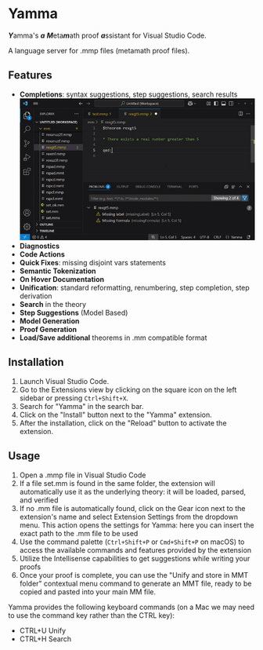 # Yamma

***Y***amma's ***a*** ***M***eta***m***ath proof ***a***ssistant for Visual Studio Code.

A language server for .mmp files (metamath proof files).

## Features

- **Completions**: syntax suggestions, step suggestions, search results
![Syntax Suggestions](images/rexgt5.mmp.gif)
- **Diagnostics**
- **Code Actions**
- **Quick Fixes**: missing disjoint vars statements
- **Semantic Tokenization**
- **On Hover Documentation**
- **Unification**: standard reformatting, renumbering, step completion, step derivation
- **Search** in the theory
- **Step Suggestions** (Model Based)
- **Model Generation**
- **Proof Generation**
- **Load/Save additional** theorems in .mm compatible format

## Installation

1. Launch Visual Studio Code.
2. Go to the Extensions view by clicking on the square icon on the left sidebar or pressing `Ctrl+Shift+X`.
3. Search for "Yamma" in the search bar.
4. Click on the "Install" button next to the "Yamma" extension.
5. After the installation, click on the "Reload" button to activate the extension.

## Usage

1. Open a .mmp file in Visual Studio Code
2. If a file set.mm is found in the same folder, the extension will automatically use it as the underlying theory: it will be loaded, parsed, and verified
3. If no .mm file is automatically found, click on the Gear icon next to the extension's name and select Extension Settings from the dropdown menu. This action opens the settings for Yamma: here you can insert the exact path to the .mm file to be used
4. Use the command palette (`Ctrl+Shift+P` or `Cmd+Shift+P` on macOS) to access the available commands and features provided by the extension
5. Utilize the Intellisense capabilities to get suggestions while writing your proofs
6. Once your proof is complete, you can use the "Unify and store in MMT folder" contextual menu command to generate an MMT file, ready to be copied and pasted into your main MM file.

Yamma provides the following keyboard commands (on a Mac we may need to use the command key rather than the CTRL key):

* CTRL+U Unify
* CTRL+H Search

